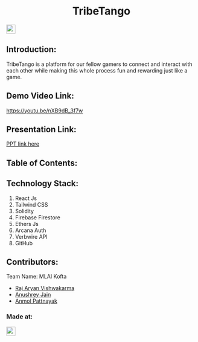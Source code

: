<h1 align="center">TribeTango</h1>
<p align="center">
</p>

<a href="https://hack36.com"> <img src="https://i.postimg.cc/RFFWF4vg/built-at-hack.jpg" height=24px> </a>


## Introduction:
  TribeTango is a platform for our fellow gamers to connect and interact with each other while making this whole process fun and rewarding just like a game.
  
## Demo Video Link:
  <a href="https://youtu.be/nXB9dB_3f7w">https://youtu.be/nXB9dB_3f7w</a>
  
## Presentation Link:
  <a href="https://docs.google.com/presentation/d/1LJrlkhTtUTwfygMw_1fn8Dl39CRSJmi0/edit?usp=share_link&ouid=109093468618715352530&rtpof=true&sd=true"> PPT link here </a>
  
  
## Table of Contents:

## Technology Stack:
  1) React Js
  2) Tailwind CSS
  3) Solidity
  4) Firebase Firestore
  5) Ethers Js
  6) Arcana Auth
  7) Verbwire API
  8) GitHub
  

## Contributors:

Team Name: MLAI Kofta

* [Raj Aryan Vishwakarma](https://github.com/8rxn)
* [Anushrey Jain](https://github.com/anushrxy)
* [Anmol Pattnayak](https://github.com/SirSimon162)


### Made at:
<a href="https://hack36.com"> <img src="https://i.postimg.cc/RFFWF4vg/built-at-hack.jpg" height=24px> </a>
